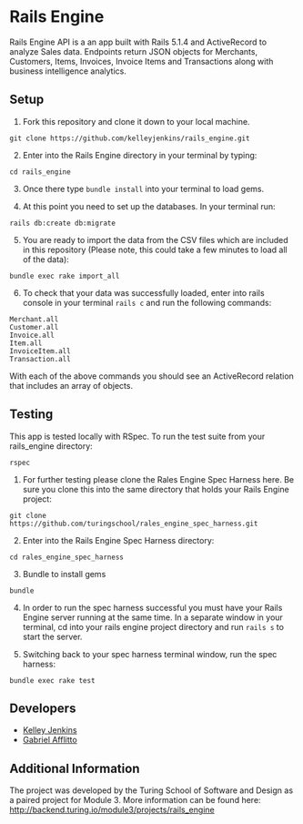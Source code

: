 # Rails Engine

Rails Engine API is a an app built with Rails 5.1.4 and ActiveRecord to analyze Sales data. Endpoints return JSON objects for Merchants, Customers, Items, Invoices, Invoice Items and Transactions along with business intelligence analytics.

## Setup

1. Fork this repository and clone it down to your local machine.
```
git clone https://github.com/kelleyjenkins/rails_engine.git
```

2. Enter into the Rails Engine directory in your terminal by typing:
```
cd rails_engine
```

3. Once there type ```bundle install``` into your terminal to load gems.

4. At this point you need to set up the databases. In your terminal run:
```
rails db:create db:migrate
```

5. You are ready to import the data from the CSV files which are included in this repository (Please note, this could take a few minutes to load all of the data):
```
bundle exec rake import_all
```

6. To check that your data was successfully loaded, enter into rails console in your terminal ```rails c``` and run the following commands:
```
Merchant.all
Customer.all
Invoice.all
Item.all
InvoiceItem.all
Transaction.all
```
With each of the above commands you should see an ActiveRecord relation that includes an array of objects.

## Testing

This app is tested locally with RSpec. To run the test suite from your rails_engine directory:
```
rspec
```

1. For further testing please clone the Rales Engine Spec Harness here. Be sure you clone this into the same directory that holds your Rails Engine project:
```
git clone https://github.com/turingschool/rales_engine_spec_harness.git
```

2. Enter into the Rails Engine Spec Harness directory:
```
cd rales_engine_spec_harness
```

3. Bundle to install gems
```
bundle
```

4. In order to run the spec harness successful you must have your Rails Engine server running at the same time. In a separate window in your terminal, cd into your rails engine project directory and run ```rails s``` to start the server.

5. Switching back to your spec harness terminal window, run the spec harness:
```
bundle exec rake test
```


## Developers
- [Kelley Jenkins](https://github.com/kelleyjenkins)
- [Gabriel Afflitto](https://github.com/GabrielAfflitto)

## Additional Information
The project was developed by the Turing School of Software and Design as a paired project for Module 3. More information can be found here: http://backend.turing.io/module3/projects/rails_engine
